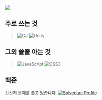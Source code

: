 <img src="https://capsule-render.vercel.app/api?type=waving&height=300&color=gradient&text=안녕하세요&section=header&reversal=false&textBg=false&fontAlignY=40&desc=반갑습니다!&descSize=40"/>

주로 쓰는 것
-------------
>![C#](https://img.shields.io/badge/sharp-99CC00.svg?&style=for-the-badge&logo=sharp&logoColor=white)
>![Unity](https://img.shields.io/badge/Unity-000000.svg?&style=for-the-badge&logo=Unity&logoColor=white)

그외 쓸줄 아는 것
-------------

>![JavaScript](https://img.shields.io/badge/JavaScript-F7DF1E.svg?&style=for-the-badge&logo=JavaScript&logoColor=white)
>![CSS3](https://img.shields.io/badge/CSS3-1572B6.svg?&style=for-the-badge&logo=CSS3&logoColor=white)
>


백준
-------------
간간히 문제를 풀고 있습니다.
[![Solved.ac Profile](http://mazassumnida.wtf/api/v2/generate_badge?boj=zminsu5)](https://solved.ac/zminsu5/)
